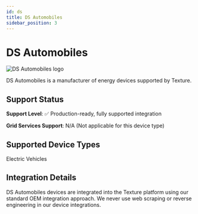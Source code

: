```yaml
---
id: ds
title: DS Automobiles
sidebar_position: 3
---
```


# DS Automobiles

<div style={{ textAlign: 'center', margin: '20px 0' }}>
  <img 
    src="https://device.cms.texture.energy/logo/%20DS%20Vector%20Icon.svg" 
    alt="DS Automobiles logo" 
    style={{ maxWidth: '200px', maxHeight: '150px' }}
  />
</div>

DS Automobiles is a manufacturer of energy devices supported by Texture.



## Support Status

**Support Level**: ✅ Production-ready, fully supported integration

**Grid Services Support**: N/A (Not applicable for this device type)

## Supported Device Types

Electric Vehicles

## Integration Details

DS Automobiles devices are integrated into the Texture platform using our standard OEM integration approach. We never use web scraping or reverse engineering in our device integrations.




